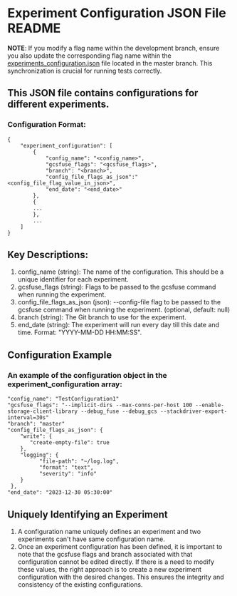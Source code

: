 # Experiment Configuration JSON File README

**NOTE**: If you modify a flag name within the development branch, ensure you also 
update the corresponding flag name within the [experiments_configuration.json](https://github.com/googlecloudplatform/gcsfuse/blob/master/perfmetrics/scripts/continuous_test/gcp_ubuntu/periodic_experiments/experiments_configuration.json) 
file located in the master branch. This synchronization is crucial for running tests correctly.

## This JSON file contains configurations for different experiments.
### Configuration Format:
```
{
    "experiment_configuration": [
        {
            "config_name": "<config_name>",
            "gcsfuse_flags": "<gcsfuse_flags>",
            "branch": "<branch>",
            "config_file_flags_as_json":"<config_file_flag_value_in_json>",
            "end_date": "<end_date>"
        },
        {
        ...
        },
        ...
    ]
}
```
## Key Descriptions:
1. config_name (string): The name of the configuration. This should be a unique identifier for each experiment.
2. gcsfuse_flags (string): Flags to be passed to the gcsfuse command when running the experiment.
3. config_file_flags_as_json (json): --config-file flag to be passed to the gcsfuse command when running the experiment. (optional, default: null)
4. branch (string): The Git branch to use for the experiment.
4. end_date (string): The experiment will run every day till this date and time. Format: "YYYY-MM-DD HH:MM:SS".

## Configuration Example
### An example of the configuration object in the experiment_configuration array:
```
"config_name": "TestConfiguration1"
"gcsfuse_flags": "--implicit-dirs --max-conns-per-host 100 --enable-storage-client-library --debug_fuse --debug_gcs --stackdriver-export-interval=30s"
"branch": "master"
"config_file_flags_as_json": {
    "write": {
       "create-empty-file": true
    },
    "logging": {
          "file-path": "~/log.log",
          "format": "text",
          "severity": "info"
    }
 },
"end_date": "2023-12-30 05:30:00"
```

## Uniquely Identifying an Experiment
1. A configuration name uniquely defines an experiment and two experiments can't have same configuration name.
2. Once an experiment configuration has been defined, it is important to note that the gcsfuse flags and branch associated with that configuration cannot be edited directly. If there is a need to modify these values, the right approach is to create a new experiment configuration with the desired changes. This ensures the integrity and consistency of the existing configurations.
